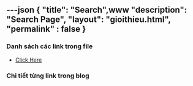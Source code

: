 ---json
{
    "title": "Search",www
    "description": "Search Page",
    "layout": "gioithieu.html",
    "permalink" : false
}
---

### Danh sách các link trong file
- [Click Here](/blog-list.html)

### Chi tiết từng link trong blog

